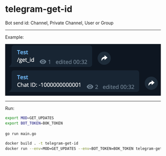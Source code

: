 # telegram-get-id

Bot send id: Channel, Private Channel, User or Group

---------

Example:

![](img/demo.png)

-----

Run:

```bash
export MOD=GET_UPDATES
export BOT_TOKEN=BOK_TOKEN

go run main.go
```


```bash
docker build . -t telegram-get-id
docker run --env=MOD=GET_UPDATES --env=BOT_TOKEN=BOK_TOKEN telegram-get-id 
```
